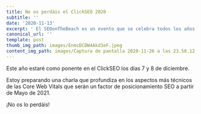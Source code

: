 ```yaml
---
title: No os perdáis el ClickSEO 2020
subtitle: ''
date: '2020-11-13'
excerpt: ' El SEOonTheBeach es un evento que se celebra todos los años en la Manga del Mar Menor y concentra en un ambiente de playa distendido a los mayores profesionales del sector.'
canonical_url: ''
template: post
thumb_img_path: images/EnmcDCDW4Akd3eF.jpeg
content_img_path: images/Captura de pantalla 2020-11-26 a las 23.58.12.png
---
```


Este año estaré como ponente en el ClickSEO los días 7 y 8 de diciembre.

Estoy preparando una charla que profundiza en los aspectos más técnicos de las Core Web Vitals que serán un factor de posicionamiento SEO a partir de Mayo de 2021.

¡No os lo perdáis!
